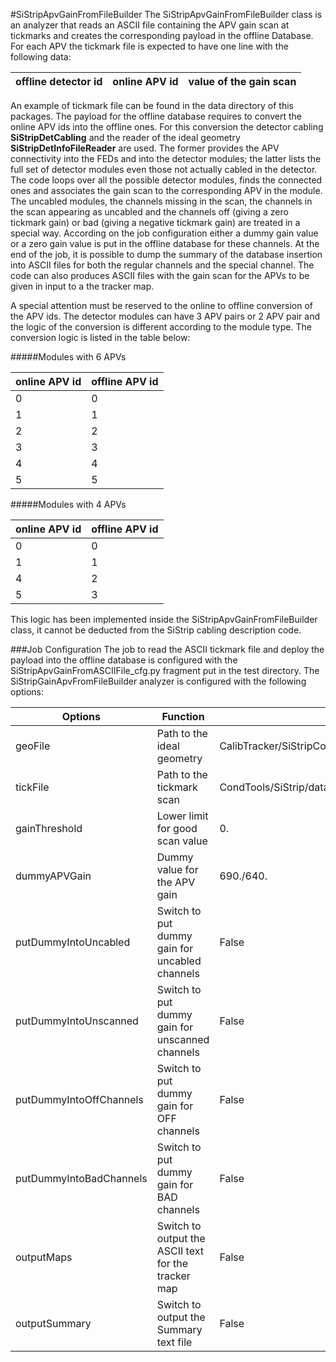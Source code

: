 #SiStripApvGainFromFileBuilder
The SiStripApvGainFromFileBuilder class is an analyzer that reads an ASCII file
containing the APV gain scan at tickmarks and creates the corresponding payload
in the offline Database. For each APV the tickmark file is expected to have one
line with the following data:

| offline detector id | online APV id | value of the gain scan |    
| ------------------- | ------------- | ---------------------- |

An example of tickmark file can be found in the data directory of this packages.
The payload for the offline database requires to convert the online APV ids into
the offline ones. For this conversion the detector cabling **SiStripDetCabling**
and the reader of the ideal geometry **SiStripDetInfoFileReader** are used. The 
former provides the APV connectivity into the FEDs and into the detector modules;
the latter lists the full set of detector modules even those not actually cabled
in the detector. The code loops over all the possible detector modules, finds
the connected ones and associates the gain scan to the corresponding APV in the
module. The uncabled modules, the channels missing in the scan, the channels in
the scan appearing as uncabled and the channels off (giving a zero tickmark gain)
or bad (giving a negative tickmark gain) are treated in a special way. According
on the job configuration either a dummy gain value or a zero gain value is put in
the offline database for these channels. At the end of the job, it is possible to
dump the summary of the database insertion into ASCII files for both the regular
channels and the special channel. The code can also produces ASCII files with the
gain scan for the APVs to be given in input to a the tracker map. 

A special attention must be reserved to the online to offline conversion of the 
APV ids. The detector modules can have 3 APV pairs or 2 APV pair and the logic of
the conversion is different according to the module type. The conversion logic is
listed in the table below:

#####Modules with 6 APVs

| online APV id  | offline APV id |    
| -------------- | -------------- |
| 0 | 0 |
| 1 | 1 |
| 2 | 2 |
| 3 | 3 |
| 4 | 4 |
| 5 | 5 |

#####Modules with 4 APVs

| online APV id | offline APV id |
| ------------- | -------------- |
| 0 | 0 |
| 1 | 1 |
| 4 | 2 |
| 5 | 3 |

This logic has been implemented inside the SiStripApvGainFromFileBuilder class,
it cannot be deducted from the SiStrip cabling description code.

###Job Configuration
The job to read the ASCII tickmark file and deploy the payload into the offline
database is configured with the SiStripApvGainFromASCIIFile_cfg.py fragment put
in the test directory. The SiStripGainApvFromFileBuilder analyzer is configured
with the following options:

| Options | Function | Default |
| ------- | -------- | ------- |
| geoFile | Path to the ideal geometry | CalibTracker/SiStripCommon/data/SiStripDetInfo.dat |
| tickFile | Path to the tickmark scan | CondTools/SiStrip/data/tickheight.txt |
| gainThreshold | Lower limit for good scan value | 0. |
| dummyAPVGain | Dummy value for the APV gain | 690./640. |
| putDummyIntoUncabled | Switch to put dummy gain for uncabled channels | False |
| putDummyIntoUnscanned | Switch to put dummy gain for unscanned channels | False |
| putDummyIntoOffChannels | Switch to put dummy gain for OFF channels | False |
| putDummyIntoBadChannels | Switch to put dummy gain for BAD channels | False |
| outputMaps | Switch to output the ASCII text for the tracker map | False |
| outputSummary| Switch to output the Summary text file | False |
